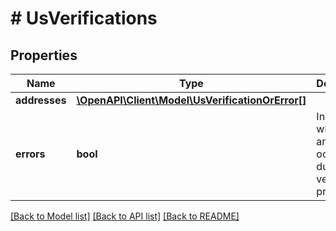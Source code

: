 # # UsVerifications

## Properties

Name | Type | Description | Notes
------------ | ------------- | ------------- | -------------
**addresses** | [**\OpenAPI\Client\Model\UsVerificationOrError[]**](UsVerificationOrError.md) |  |
**errors** | **bool** | Indicates whether any errors occurred during the verification process. |

[[Back to Model list]](../../README.md#models) [[Back to API list]](../../README.md#endpoints) [[Back to README]](../../README.md)
